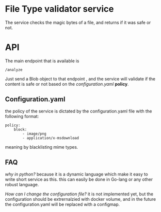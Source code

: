 #  File Type validator service
The service checks the magic bytes of a file, and returns if it was safe or not.

# API
The main endpoint that is available is

    /analyze
    
Just send a Blob object to that endpoint , and the service will validate if the content is safe or not based on the *configuration.yaml* **policy**.

## Configuration.yaml
the policy of the service is dictated by the configuration.yaml file with the following format:

    policy:
	    block:
		    - image/png
		    - application/x-msdownload

meaning by blacklisting mime types.

## FAQ
*why in python?*
because it is a dynamic language which make it easy to write short service as this. this can easily be done in Go-lang or any other robust language.


*How can I change the configuration file?*
it is not implemented yet, but the configuration should be extrernalzied with docker volume,
and in the future the configuration.yaml will be replaced with a configmap.
